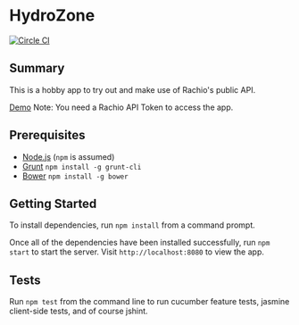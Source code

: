 # HydroZone

[![Circle CI](https://circleci.com/gh/Mctalian/HydroZone.svg?style=svg)](https://circleci.com/gh/Mctalian/HydroZone)

## Summary
This is a hobby app to try out and make use of Rachio's public API.

[Demo](http://hydrozone.herokuapp.com/) Note: You need a Rachio API Token to access the app.

## Prerequisites
- [Node.js](https://nodejs.org/) (`npm` is assumed)
- [Grunt](gruntjs.com) `npm install -g grunt-cli`
- [Bower](http://bower.io/) `npm install -g bower`

## Getting Started
To install dependencies, run `npm install` from a command prompt.

Once all of the dependencies have been installed successfully, run `npm start` to start the server. Visit `http://localhost:8080` to view the app.

## Tests
Run `npm test` from the command line to run cucumber feature tests, jasmine client-side tests, and of course jshint.
